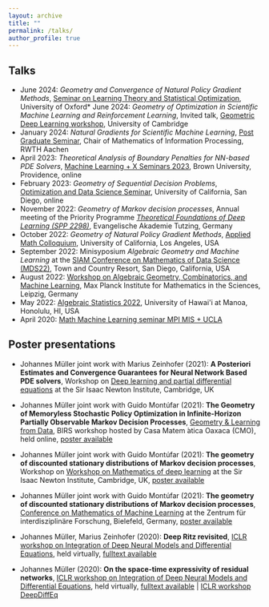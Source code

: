 ```yaml
---
layout: archive
title: ""
permalink: /talks/
author_profile: true
---
```



## Talks
* June 2024: *Geometry and Convergence of Natural Policy Gradient Methods*, [Seminar on Learning Theory and Statistical Optimization](https://github.com/oxcsml/ML_bazaar/wiki/Learning-Theory-and-Statistical-Optimization), University of Oxford* June 2024: *Geometry of Optimization in Scientific Machine Learning and Reinforcement Learning*, Invited talk, [Geometric Deep Learning workshop](https://maths4dl.ac.uk/newsevents/geometric-deep-learning-workshop-university-of-cambridge-10-12-june-2024), University of Cambridge
* January 2024: *Natural Gradients for Scientific Machine Learning*, [Post Graduate Seminar](https://www.mathc.rwth-aachen.de/news/passed_talks/), Chair of Mathematics of Information Processing, RWTH Aachen
* April 2023: *Theoretical Analysis of Boundary Penalties for NN-based PDE Solvers*, [Machine Learning + X Seminars 2023](https://sites.brown.edu/crunch-group/seminars/machine-learning-x-seminars/machine-learning-x-seminars-2023/), Brown University, Providence, online
* February 2023: *Geometry of Sequential Decision Problems*, [Optimization and Data Science Seminar](https://mathweb.ucsd.edu/~njw/Teaching/OptimSeminar/OptSeminar_sp23.html), University of California, San Diego, online
* November 2022: *Geometry of Markov decision processes*, Annual meeting of the Priority Programme [*Theoretical Foundations of Deep Learning (SPP 2298)*](https://www.foundationsofdl.de/), Evangelische Akademie Tutzing, Germany
* October 2022: *Geometry of Natural Policy Gradient Methods*, [Applied Math Colloquium](https://secure.math.ucla.edu/seminars/show_quarter.php?type=Applied%20Colloquium), University of California, Los Angeles, USA
* September 2022: Minisyposium  *Algebraic Geometry and Machine Learning* at the [SIAM Conference on Mathematics of Data Science (MDS22)](https://www.siam.org/conferences/cm/conference/mds22), Town and Country Resort, San Diego, California, USA
* August 2022: [Workshop on Algebraic Geometry, Combinatorics, and Machine Learning](https://www.mis.mpg.de/calendar/conferences/2022/caml.html), Max Planck Institute for Mathematics in the Sciences, Leipzig, Germany
* May 2022: [Algebraic Statistics 2022](https://sites.google.com/iit.edu/as2022), University of Hawai'i at Manoa, Honolulu, HI, USA
* April 2020: [Math Machine Learning seminar MPI MIS + UCLA](https://www.mis.mpg.de/montufar/seminars/math-ml-seminar.html)

## Poster presentations

* Johannes Müller joint work with Marius Zeinhofer (2021):
**A Posteriori Estimates and Convergence Guarantees for Neural Network Based PDE solvers**,
Workshop on [Deep learning and partial differential equations](https://www.newton.ac.uk/event/mdlw03/) at the Sir Isaac Newton Institute, Cambridge, UK

* Johannes Müller joint work with Guido Montúfar (2021):
**The Geometry of Memoryless Stochastic Policy Optimization in Infinite-Horizon Partially Observable Markov Decision Processes**,
[Geometry & Learning from Data](http://www.birs.ca/events/2021/5-day-workshops/21w5239), BIRS workshop hosted by Casa Matem ́atica Oaxaca (CMO), held online, 
[poster available](/files/poster_geometry_stationary_distributions-2.pdf)

* Johannes Müller joint work with Guido Montúfar (2021):
**The geometry of discounted stationary distributions of Markov decision processes**,
Workshop on [Workshop on Mathematics of deep learning](https://www.newton.ac.uk/event/mdl/) at the Sir Isaac Newton Institute, Cambridge, UK,
[poster available](/files/poster_geometry_stationary_distributions.pdf)

* Johannes Müller joint work with Guido Montúfar (2021):
**The geometry of discounted stationary distributions of Markov decision processes**,
[Conference on Mathematics of Machine Learning](https://www.mis.mpg.de/calendar/conferences/2021/mml2021.html) at the Zentrum für interdisziplinäre Forschung, Bielefeld, Germany,
[poster available](/files/poster_geometry_stationary_distributions.pdf)

* Johannes Müller, Marius Zeinhofer (2020):
**Deep Ritz revisited**,
[ICLR workshop on Integration of Deep Neural Models and Differential Equations](http://iclr2020deepdiffeq.rice.edu/), held virtually, 
[fulltext available](https://arxiv.org/abs/1912.03937)

* Johannes Müller (2020):
**On the space-time expressivity of  residual  networks**,
[ICLR workshop on Integration of Deep Neural Models and Differential Equations](http://iclr2020deepdiffeq.rice.edu/), held virtually,
[fulltext available](https://arxiv.org/abs/1910.09599) | [ICLR workshop DeepDiffEq](http://iclr2020deepdiffeq.rice.edu/)

